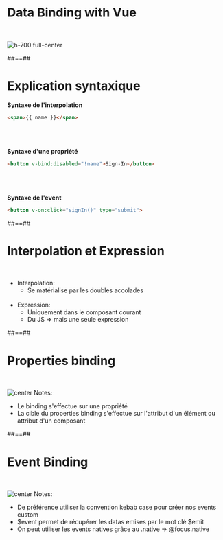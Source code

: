 <!-- .slide: class="" -->
# Data Binding with Vue
<br>

![h-700 full-center](assets/images/school/data-binding-template/vue.png)


##==##

<!-- .slide: class="with-code inconsolata " -->
# Explication syntaxique


__Syntaxe de l'interpolation__<br>
```html
<span>{{ name }}</span>
```
<!-- .element: class="medium-code" -->
<br><br>

__Syntaxe d'une propriété__<br>
```html
<button v-bind:disabled="!name">Sign-In</button>
```
<!-- .element: class="medium-code" -->
<br><br>

__Syntaxe de l'event__<br>
```html
<button v-on:click="signIn()" type="submit">
```
<!-- .element: class="medium-code" -->

##==##

<!-- .slide -->
# Interpolation et Expression
<br>

- Interpolation:
    - Se matérialise par les doubles accolades <br><br>
- Expression:
    - Uniquement dans le composant courant
    - Du JS => mais une seule expression

##==##

<!-- .slide" -->
# Properties binding
<br>

![center](assets/images/school/data-binding-template/properties_binding.png)
Notes:
 - Le binding s'effectue sur une propriété
 - La cible du properties binding s'effectue sur l'attribut d'un élément ou attribut d'un composant

##==##

<!-- .slide" -->
# Event Binding
<br>

![center](assets/images/school/data-binding-template/event_binding.png)
Notes:
 - De préférence utiliser la convention kebab case pour créer nos events custom
 - $event permet de récupérer les datas emises par le mot clé $emit
 - On peut utiliser les events natives grâce au .native => @focus.native
